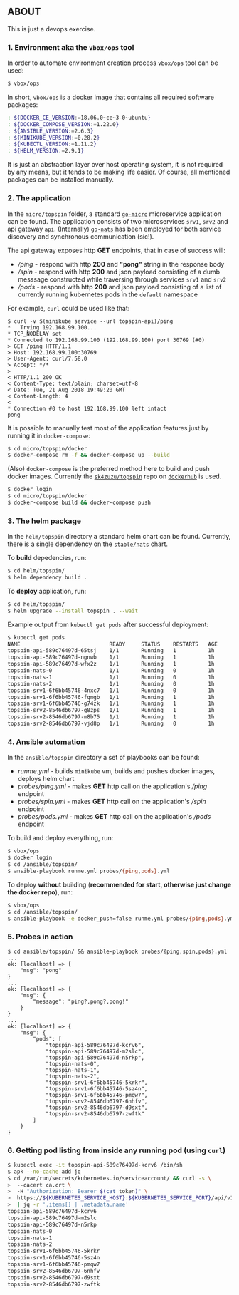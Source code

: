 
## ABOUT

This is just a devops exercise.

### 1. Environment aka the `vbox/ops` tool

In order to automate environment creation process `vbox/ops` tool can be used:
```bash
$ vbox/ops
```

In short, `vbox/ops` is a docker image that contains all required software packages:
```bash
: ${DOCKER_CE_VERSION:=18.06.0~ce~3-0~ubuntu}
: ${DOCKER_COMPOSE_VERSION:=1.22.0}
: ${ANSIBLE_VERSION:=2.6.3}
: ${MINIKUBE_VERSION:=0.28.2}
: ${KUBECTL_VERSION:=1.11.2}
: ${HELM_VERSION:=2.9.1}
```

It is just an abstraction layer over host operating system, it is not required by any means, but it tends to be making life easier.
Of course, all mentioned packages can be installed manually.

### 2. The application

In the `micro/topspin` folder, a standard [`go-micro`](https://github.com/micro/go-micro) microservice application can be found.
The application consists of two microservices `srv1`, `srv2` and api gateway `api`.
(Internally) [`go-nats`](https://github.com/nats-io/go-nats) has been employed for both service discovery and synchronous communication (sic!).

The api gateway exposes http **GET** endpoints, that in case of success will:
- */ping* - respond with http **200** and **"pong"** string in the response body
- */spin* - respond with http **200** and json payload consisting of a dumb messsage constructed while traversing through services `srv1` and `srv2`
- */pods* - respond with http **200** and json payload consisting of a list of currently running kubernetes pods in the `default` namespace

For example, `curl` could be used like that:
```
$ curl -v $(minikube service --url topspin-api)/ping
*   Trying 192.168.99.100...
* TCP_NODELAY set
* Connected to 192.168.99.100 (192.168.99.100) port 30769 (#0)
> GET /ping HTTP/1.1
> Host: 192.168.99.100:30769
> User-Agent: curl/7.58.0
> Accept: */*
>
< HTTP/1.1 200 OK
< Content-Type: text/plain; charset=utf-8
< Date: Tue, 21 Aug 2018 19:49:20 GMT
< Content-Length: 4
<
* Connection #0 to host 192.168.99.100 left intact
pong
```

It is possible to manually test most of the application features just by running it in `docker-compose`:
```bash
$ cd micro/topspin/docker
$ docker-compose rm -f && docker-compose up --build
```

(Also) `docker-compose` is the preferred method here to build and push docker images.
Currently the [`sk4zuzu/topspin`](https://hub.docker.com/r/sk4zuzu/topspin/) repo on [`dockerhub`](https://hub.docker.com) is used.
```bash
$ docker login
$ cd micro/topspin/docker
$ docker-compose build && docker-compose push
```

### 3. The helm package

In the `helm/topspin` directory a standard helm chart can be found. Currently, there is a single dependency on the [`stable/nats`](https://github.com/helm/charts/tree/master/stable/nats) chart.

To **build** depedencies, run:
```bash
$ cd helm/topspin/
$ helm dependency build .
```

To **deploy** application, run:
```bash
$ cd helm/topspin/
$ helm upgrade --install topspin . --wait
```

Example output from `kubectl get pods` after successful deployment:
```bash
$ kubectl get pods
NAME                            READY     STATUS    RESTARTS   AGE
topspin-api-589c76497d-65tsj    1/1       Running   1          1h
topspin-api-589c76497d-ngnwb    1/1       Running   1          1h
topspin-api-589c76497d-wfx2z    1/1       Running   1          1h
topspin-nats-0                  1/1       Running   0          1h
topspin-nats-1                  1/1       Running   0          1h
topspin-nats-2                  1/1       Running   0          1h
topspin-srv1-6f6bb45746-4nxc7   1/1       Running   0          1h
topspin-srv1-6f6bb45746-fqmgb   1/1       Running   1          1h
topspin-srv1-6f6bb45746-g74zk   1/1       Running   1          1h
topspin-srv2-8546db6797-g8zps   1/1       Running   1          1h
topspin-srv2-8546db6797-m8b75   1/1       Running   1          1h
topspin-srv2-8546db6797-vjd8p   1/1       Running   0          1h
```

### 4. Ansible automation

In the `ansible/topspin` directory a set of playbooks can be found:
- *runme.yml* - builds `minikube` vm, builds and pushes docker images, deploys helm chart
- *probes/ping.yml* - makes **GET** http call on the application's */ping* endpoint
- *probes/spin.yml* - makes **GET** http call on the application's */spin* endpoint
- *probes/pods.yml* - makes **GET** http call on the application's */pods* endpoint

To build and deploy everything, run:
```bash
$ vbox/ops
$ docker login
$ cd /ansible/topspin/
$ ansible-playbook runme.yml probes/{ping,pods}.yml
```

To deploy **without** building (**recommended for start, otherwise just change the docker repo**), run:
```bash
$ vbox/ops
$ cd /ansible/topspin/
$ ansible-playbook -e docker_push=false runme.yml probes/{ping,pods}.yml
```

### 5. Probes in action

```
$ cd ansible/topspin/ && ansible-playbook probes/{ping,spin,pods}.yml
...
ok: [localhost] => {
    "msg": "pong"
}
...
ok: [localhost] => {
    "msg": {
        "message": "ping?,pong?,pong!"
    }
}
...
ok: [localhost] => {
    "msg": {
        "pods": [
            "topspin-api-589c76497d-kcrv6",
            "topspin-api-589c76497d-m2slc",
            "topspin-api-589c76497d-n5rkp",
            "topspin-nats-0",
            "topspin-nats-1",
            "topspin-nats-2",
            "topspin-srv1-6f6bb45746-5krkr",
            "topspin-srv1-6f6bb45746-5sz4n",
            "topspin-srv1-6f6bb45746-pmqw7",
            "topspin-srv2-8546db6797-6nhfv",
            "topspin-srv2-8546db6797-d9sxt",
            "topspin-srv2-8546db6797-zwftk"
        ]
    }
}
```

### 6. Getting pod listing from inside any running pod (using `curl`)

```bash
$ kubectl exec -it topspin-api-589c76497d-kcrv6 /bin/sh
$ apk --no-cache add jq
$ cd /var/run/secrets/kubernetes.io/serviceaccount/ && curl -s \
>  --cacert ca.crt \
>  -H "Authorization: Bearer $(cat token)" \
>  https://${KUBERNETES_SERVICE_HOST}:${KUBERNETES_SERVICE_PORT}/api/v1/namespaces/$(cat namespace)/pods \
>  | jq -r '.items[] | .metadata.name'
topspin-api-589c76497d-kcrv6
topspin-api-589c76497d-m2slc
topspin-api-589c76497d-n5rkp
topspin-nats-0
topspin-nats-1
topspin-nats-2
topspin-srv1-6f6bb45746-5krkr
topspin-srv1-6f6bb45746-5sz4n
topspin-srv1-6f6bb45746-pmqw7
topspin-srv2-8546db6797-6nhfv
topspin-srv2-8546db6797-d9sxt
topspin-srv2-8546db6797-zwftk
```

[//]: # ( vim:set ts=2 sw=2 et syn=markdown: )
